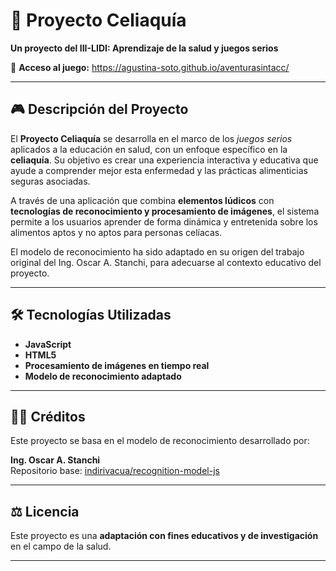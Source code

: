 # 🌾 Proyecto Celiaquía

**Un proyecto del III-LIDI: Aprendizaje de la salud y juegos serios**

🔗 **Acceso al juego:** https://agustina-soto.github.io/aventurasintacc/

---

## 🎮 Descripción del Proyecto

El **Proyecto Celiaquía** se desarrolla en el marco de los *juegos serios* aplicados a la educación en salud, con un enfoque específico en la **celiaquía**. Su objetivo es crear una experiencia interactiva y educativa que ayude a comprender mejor esta enfermedad y las prácticas alimenticias seguras asociadas.

A través de una aplicación que combina **elementos lúdicos** con **tecnologías de reconocimiento y procesamiento de imágenes**, el sistema permite a los usuarios aprender de forma dinámica y entretenida sobre los alimentos aptos y no aptos para personas celíacas.

El modelo de reconocimiento ha sido adaptado en su origen del trabajo original del Ing. Oscar A. Stanchi, para adecuarse al contexto educativo del proyecto.

---

## 🛠️ Tecnologías Utilizadas

- **JavaScript**
- **HTML5**
- **Procesamiento de imágenes en tiempo real**
- **Modelo de reconocimiento adaptado**

---

## 👨‍💻 Créditos

Este proyecto se basa en el modelo de reconocimiento desarrollado por:

**Ing. Oscar A. Stanchi**  
Repositorio base: [indirivacua/recognition-model-js](https://github.com/indirivacua/recognition-model-js)

---

## ⚖️ Licencia

Este proyecto es una **adaptación con fines educativos y de investigación** en el campo de la salud.

---
